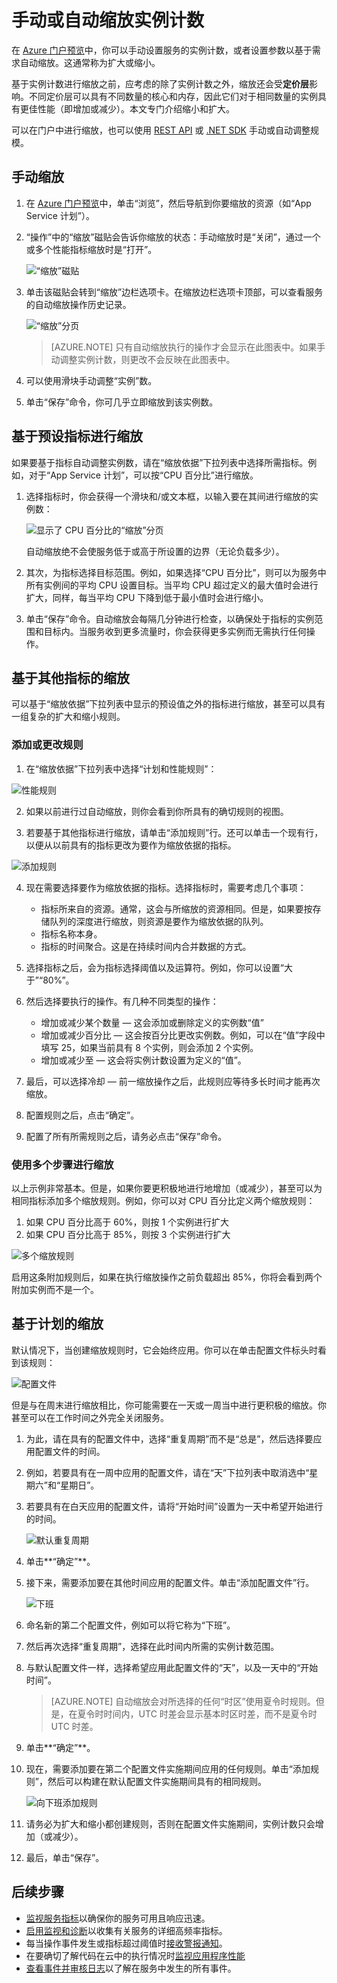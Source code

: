 <properties 
	pageTitle="手动或自动缩放实例计数" 
	description="了解如何在 Azure 中缩放服务。" 
	authors="stepsic-microsoft-com" 
	manager="ronmart" 
	editor="" 
	services="azure-portal" 
	documentationCenter="na"/>

<tags 
	ms.service="azure-portal" 
	ms.date="09/08/2015"
	wacn.date="10/17/2016"/>

# 手动或自动缩放实例计数

在 [Azure 门户预览](https://portal.azure.cn/)中，你可以手动设置服务的实例计数，或者设置参数以基于需求自动缩放。这通常称为扩大或缩小。

基于实例计数进行缩放之前，应考虑的除了实例计数之外，缩放还会受**定价层**影响。不同定价层可以具有不同数量的核心和内存，因此它们对于相同数量的实例具有更佳性能（即增加或减少）。本文专门介绍缩小和扩大。

可以在门户中进行缩放，也可以使用 [REST API](https://msdn.microsoft.com/zh-cn/library/azure/dn931953.aspx) 或 [.NET SDK](https://www.nuget.org/packages/Microsoft.Azure.Insights/) 手动或自动调整规模。

## 手动缩放

1. 在 [Azure 门户预览](https://portal.azure.cn/)中，单击“浏览”，然后导航到你要缩放的资源（如“App Service 计划”）。

2. “操作”中的“缩放”磁贴会告诉你缩放的状态：手动缩放时是“关闭”，通过一个或多个性能指标缩放时是“打开”。

    ![“缩放”磁贴](./media/insights-how-to-scale/Insights_UsageLens.png)

3. 单击该磁贴会转到“缩放”边栏选项卡。在缩放边栏选项卡顶部，可以查看服务的自动缩放操作历史记录。
  
    ![“缩放”分页](./media/insights-how-to-scale/Insights_ScaleBladeDayZero.png)
    
    >[AZURE.NOTE] 只有自动缩放执行的操作才会显示在此图表中。如果手动调整实例计数，则更改不会反映在此图表中。

4. 可以使用滑块手动调整“实例”数。
5. 单击“保存”命令，你可几乎立即缩放到该实例数。 

## 基于预设指标进行缩放

如果要基于指标自动调整实例数，请在“缩放依据”下拉列表中选择所需指标。例如，对于“App Service 计划”，可以按“CPU 百分比”进行缩放。

1. 选择指标时，你会获得一个滑块和/或文本框，以输入要在其间进行缩放的实例数：

    ![显示了 CPU 百分比的“缩放”分页](./media/insights-how-to-scale/Insights_ScaleBladeCPU.png)
    
    自动缩放绝不会使服务低于或高于所设置的边界（无论负载多少）。

2. 其次，为指标选择目标范围。例如，如果选择“CPU 百分比”，则可以为服务中所有实例间的平均 CPU 设置目标。当平均 CPU 超过定义的最大值时会进行扩大，同样，每当平均 CPU 下降到低于最小值时会进行缩小。

3. 单击“保存”命令。自动缩放会每隔几分钟进行检查，以确保处于指标的实例范围和目标内。当服务收到更多流量时，你会获得更多实例而无需执行任何操作。

## 基于其他指标的缩放

可以基于“缩放依据”下拉列表中显示的预设值之外的指标进行缩放，甚至可以具有一组复杂的扩大和缩小规则。

### 添加或更改规则

1. 在“缩放依据”下拉列表中选择“计划和性能规则”：

![性能规则](./media/insights-how-to-scale/Insights_PerformanceRules.png)

2. 如果以前进行过自动缩放，则你会看到你所具有的确切规则的视图。

3. 若要基于其他指标进行缩放，请单击“添加规则”行。还可以单击一个现有行，以便从以前具有的指标更改为要作为缩放依据的指标。

![添加规则](./media/insights-how-to-scale/Insights_AddRule.png)

4. 现在需要选择要作为缩放依据的指标。选择指标时，需要考虑几个事项：
    * 指标所来自的资源。通常，这会与所缩放的资源相同。但是，如果要按存储队列的深度进行缩放，则资源是要作为缩放依据的队列。
    * 指标名称本身。 
    * 指标的时间聚合。这是在持续时间内合并数据的方式。
    
5. 选择指标之后，会为指标选择阈值以及运算符。例如，你可以设置“大于”“80%”。

6. 然后选择要执行的操作。有几种不同类型的操作：
    * 增加或减少某个数量 — 这会添加或删除定义的实例数“值”
    * 增加或减少百分比 — 这会按百分比更改实例数。例如，可以在“值”字段中填写 25，如果当前具有 8 个实例，则会添加 2 个实例。
    * 增加或减少至 — 这会将实例计数设置为定义的“值”。

7. 最后，可以选择冷却 — 前一缩放操作之后，此规则应等待多长时间才能再次缩放。
    
8. 配置规则之后，点击“确定”。

9. 配置了所有所需规则之后，请务必点击“保存”命令。

### 使用多个步骤进行缩放

以上示例非常基本。但是，如果你要更积极地进行地增加（或减少），甚至可以为相同指标添加多个缩放规则。例如，你可以对 CPU 百分比定义两个缩放规则：

1. 如果 CPU 百分比高于 60%，则按 1 个实例进行扩大
2. 如果 CPU 百分比高于 85%，则按 3 个实例进行扩大

![多个缩放规则](./media/insights-how-to-scale/Insights_MultipleScaleRules.png)

启用这条附加规则后，如果在执行缩放操作之前负载超出 85%，你将会看到两个附加实例而不是一个。

## 基于计划的缩放


默认情况下，当创建缩放规则时，它会始终应用。你可以在单击配置文件标头时看到该规则：

![配置文件](./media/insights-how-to-scale/Insights_Profile.png)

但是与在周末进行缩放相比，你可能需要在一天或一周当中进行更积极的缩放。你甚至可以在工作时间之外完全关闭服务。

1. 为此，请在具有的配置文件中，选择“重复周期”而不是“总是”，然后选择要应用配置文件的时间。

2. 例如，若要具有在一周中应用的配置文件，请在“天”下拉列表中取消选中“星期六”和“星期日”。

3. 若要具有在白天应用的配置文件，请将“开始时间”设置为一天中希望开始进行的时间。

    ![默认重复周期](./media/insights-how-to-scale/Insights_ProfileRecurrence.png)

4. 单击**“确定”**。

5. 接下来，需要添加要在其他时间应用的配置文件。单击“添加配置文件”行。 

    ![下班](./media/insights-how-to-scale/Insights_ProfileOffWork.png)

6. 命名新的第二个配置文件，例如可以将它称为“下班”。

7. 然后再次选择“重复周期”，选择在此时间内所需的实例计数范围。

8. 与默认配置文件一样，选择希望应用此配置文件的“天”，以及一天中的“开始时间”。

    >[AZURE.NOTE] 自动缩放会对所选择的任何“时区”使用夏令时规则。但是，在夏令时时间内，UTC 时差会显示基本时区时差，而不是夏令时 UTC 时差。

9. 单击**“确定”**。

10. 现在，需要添加要在第二个配置文件实施期间应用的任何规则。单击“添加规则”，然后可以构建在默认配置文件实施期间具有的相同规则。

    ![向下班添加规则](./media/insights-how-to-scale/Insights_RuleOffWork.png)

11. 请务必为扩大和缩小都创建规则，否则在配置文件实施期间，实例计数只会增加（或减少）。

12. 最后，单击“保存”。

## 后续步骤

* [监视服务指标](/documentation/articles/insights-how-to-customize-monitoring/)以确保你的服务可用且响应迅速。
* [启用监视和诊断](/documentation/articles/insights-how-to-use-diagnostics/)以收集有关服务的详细高频率指标。
* 每当操作事件发生或指标超过阈值时[接收警报通知](/documentation/articles/insights-receive-alert-notifications/)。
* 在要确切了解代码在云中的执行情况时[监视应用程序性能](/documentation/articles/insights-perf-analytics/)
* [查看事件并审核日志](/documentation/articles/insights-debugging-with-events/)以了解在服务中发生的所有事件。

 
<!---HONumber=Mooncake_0503_2016-->